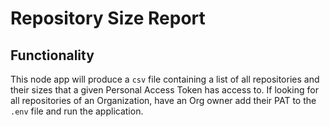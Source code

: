 # Repository Size Report

## Functionality

This node app will produce a `csv` file containing a list of all repositories and their sizes that a given Personal Access Token has access to. If looking for all repositories of an Organization, have an Org owner add their PAT to the `.env` file and run the application. 
